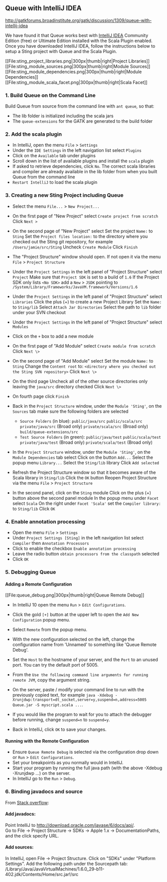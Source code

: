 ## Queue with IntelliJ IDEA

http://gatkforums.broadinstitute.org/gatk/discussion/1309/queue-with-intellij-idea

<p>We have found it that Queue works best with <a href="http://www.jetbrains.com/idea/download">IntelliJ IDEA</a> Community Edition (free) or Ultimate Edition installed with the Scala Plugin enabled. Once you have downloaded IntelliJ IDEA, follow the instructions below to setup a Sting project with Queue and the Scala Plugin.</p>
<p>[[File:sting_project_libraries.png|300px|thumb|right|Project Libraries]]
[[File:sting_module_sources.png|300px|thumb|right|Module Sources]]
[[File:sting_module_dependencies.png|300px|thumb|right|Module Dependencies]]
[[File:sting_module_scala_facet.png|300px|thumb|right|Scala Facet]]</p>
<h3>1. Build Queue on the Command Line</h3>
<p>Build Queue from source from the command line with <code>ant queue</code>, so that:</p>
<ul>
<li>The lib folder is initialized including the scala jars</li>
<li>The <code>queue-extensions</code> for the GATK are generated to the build folder</li>
</ul>
<h3>2. Add the scala plugin</h3>
<ul>
<li>In IntelliJ, open the menu <code>File</code> > <code>Settings</code></li>
<li>Under the <code>IDE Settings</code> in the left navigation list select <code>Plugins</code></li>
<li>Click on the <code>Available</code> tab under plugins</li>
<li>Scroll down in the list of available plugins and install the <code>scala</code> plugin</li>
<li>If asked to retrieve dependencies, click <code>No</code>.  The correct scala libraries and compiler are already available in the lib folder from when you built Queue from the command line</li>
<li><code>Restart IntelliJ</code> to load the scala plugin</li>
</ul>
<h3>3. Creating a new Sting Project including Queue</h3>
<ul>
<li>
<p>Select the menu <code>File...</code> > <code>New Project...</code></p>
</li>
<li>
<p>On the first page of &quot;New Project&quot; select
<code>Create project from scratch</code>
Click <code>Next &gt;</code></p>
</li>
<li>
<p>On the second page of &quot;New Project&quot; select
Set the project <code>Name:</code> to <code>Sting</code>
Set the <code>Project files location:</code> to the directory where you checked out the Sting git repository, for example <code>/Users/jamie/src/Sting</code>
Uncheck <code>Create Module</code>
Click <code>Finish</code></p>
</li>
<li>
<p>The &quot;Project Structure&quot; window should open.  If not open it via the menu <code>File</code> > <code>Project Structure</code></p>
</li>
<li>
<p>Under the <code>Project Settings</code> in the left panel of &quot;Project Structure&quot; select <code>Project</code>
Make sure that <code>Project SDK</code> is set to a build of <code>1.6</code>
If the Project SDK only lists <code>&lt;No SDK&gt;</code> add a <code>New</code> > <code>JSDK</code> pointing to <code>/System/Library/Frameworks/JavaVM.framework/Versions/1.6</code></p>
</li>
<li>
<p>Under the <code>Project Settings</code> in the left panel of &quot;Project Structure&quot; select <code>Libraries</code>
Click the plus (+) to create a new Project Library
Set the <code>Name:</code> to <code>Sting/lib</code>
Select <code>Attach Jar Directories</code>
Select the path to <code>lib</code> folder under your SVN checkout</p>
</li>
<li>
<p>Under the <code>Project Settings</code> in the left panel of &quot;Project Structure&quot; select <code>Modules</code></p>
</li>
<li>
<p>Click on the <code>+</code> box to add a new module</p>
</li>
<li>
<p>On the first page of &quot;Add Module&quot; select
<code>Create module from scratch</code>
Click <code>Next \&gt;</code></p>
</li>
<li>
<p>On the second page of &quot;Add Module&quot; select
Set the module <code>Name:</code> to <code>Sting</code>
Change the <code>Content root</code> to: <code>&lt;directory where you checked out the Sting SVN repository&gt;</code>
Click <code>Next \&gt;</code></p>
</li>
<li>
<p>On the third page
Uncheck all of the other source directories only leaving the <code>java/src</code> directory checked
Click <code>Next \&gt;</code></p>
</li>
<li>
<p>On fourth page click <code>Finish</code></p>
</li>
<li>
<p>Back in the <code>Project Structure</code> window, under the <code>Module 'Sting'</code>, on the <code>Sources</code> tab make sure the following folders are selected</p>
<ul>
<li><code>Source Folders</code> (in blue):
<code>public/java/src</code>
<code>public/scala/src</code>
<code>private/java/src</code> (Broad only)
<code>private/scala/src</code> (Broad only)
<code>build/queue-extensions/src</code></li>
<li><code>Test Source Folders</code> (in green):
<code>public/java/test</code>
<code>public/scala/test</code>
<code>private/java/test</code> (Broad only)
<code>private/scala/test</code> (Broad only)</li>
</ul>
</li>
<li>
<p>In the <code>Project Structure</code> window, under the <code>Module 'Sting'</code>, on the <code>Module Dependencies</code> tab select
Click on the button <code>Add...</code>
Select the popup menu <code>Library...</code>
Select the <code>Sting/lib</code> library
Click <code>Add selected</code></p>
</li>
<li>
<p>Refresh the Project Structure window so that it becomes aware of the Scala library in <code>Sting/lib</code>
Click the <code>OK</code> button
Reopen Project Structure via the menu <code>File</code> > <code>Project Structure</code></p>
</li>
<li>In the second panel, click on the <code>Sting</code> module
Click on the plus (+) button above the second panel module
In the popup menu under <code>Facet</code> select <code>Scala</code>
On the right under <code>Facet 'Scala'</code> set the <code>Compiler library:</code> to <code>Sting/lib</code>
Click <code>OK</code></li>
</ul>
<h3>4. Enable annotation processing</h3>
<ul>
<li>Open the menu <code>File</code> > <code>Settings</code></li>
<li>Under <code>Project Settings [Sting]</code> in the left navigation list select <code>Compiler</code> then <code>Annotation Processors</code></li>
<li>Click to enable the checkbox <code>Enable annotation processing</code></li>
<li>Leave the radio button <code>obtain processors from the classpath</code> selected</li>
<li>Click <code>OK</code></li>
</ul>
<h3>5. Debugging Queue</h3>
<h4>Adding a Remote Configuration</h4>
<p>[[File:queue_debug.png|300px|thumb|right|Queue Remote Debug]]</p>
<ul>
<li>
<p>In IntelliJ 10 open the menu <code>Run</code> > <code>Edit Configurations</code>.</p>
</li>
<li>
<p>Click the gold <code>[+]</code> button at the upper left to open the <code>Add New Configuration</code> popup menu.</p>
</li>
<li>
<p>Select <code>Remote</code> from the popup menu.</p>
</li>
<li>
<p>With the new configuration selected on the left, change the configuration name from 'Unnamed' to something like 'Queue Remote Debug'.</p>
</li>
<li>
<p>Set the <code>Host</code> to the hostname of your server, and the <code>Port</code> to an unused port. You can try the default port of 5005.</p>
</li>
<li>
<p>From the <code>Use the following command line arguments for running remote JVM</code>, copy the argument string.</p>
</li>
<li>
<p>On the server, paste / modify your command line to run with the previously copied text, for example <code>java -Xdebug -Xrunjdwp:transport=dt_socket,server=y,suspend=n,address=5005 Queue.jar -S myscript.scala ...</code>.</p>
</li>
<li>
<p>If you would like the program to wait for you to attach the debugger before running, change <code>suspend=n</code> to <code>suspend=y</code>.</p>
</li>
<li>Back in IntelliJ, click <code>OK</code> to save your changes.</li>
</ul>
<h4>Running with the Remote Configuration</h4>
<ul>
<li>Ensure <code>Queue Remote Debug</code> is selected via the configuration drop down or <code>Run</code> > <code>Edit Configurations</code>.</li>
<li>Set your breakpoints as you normally would in IntelliJ.</li>
<li>Start your program by running the full java path (with the above -Xdebug -Xrunjdwp ...) on the server.</li>
<li>In IntelliJ go to the <code>Run</code> > <code>Debug</code>.</li>
</ul>
<h3>6. Binding javadocs and source</h3>
<p>From <a href="http://stackoverflow.com/questions/4145734/jdk-documentation-in-intellij-idea-on-mac-os-x">Stack overflow</a>:</p>
<h4>Add javadocs:</h4>
<p>Point IntelliJ to <a href="http://download.oracle.com/javase/6/docs/api/">http://download.oracle.com/javase/6/docs/api/</a>.<br />
Go to File -&gt; Project Structure -&gt; SDKs -&gt; Apple 1.x -&gt; DocumentationPaths, and the click specify URL.</p>
<h4>Add sources:</h4>
<p>In IntelliJ, open File -&gt; Project Structure.
Click on &quot;SDKs&quot; under &quot;Platform Settings&quot;.
Add the following path under the Sourcepath tab:
/Library/Java/JavaVirtualMachines/1.6.0_29-b11-402.jdk/Contents/Home/src.jar!/src</p>